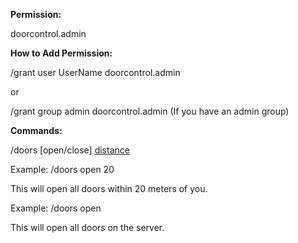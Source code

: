 **Permission:**

doorcontrol.admin

**How to Add Permission:**

/grant user UserName doorcontrol.admin

or

/grant group admin doorcontrol.admin (If you have an admin group)

**Commands:**

/doors [open/close] [distance](optional)


Example: /doors open 20

This will open all doors within 20 meters of you.


Example: /doors open

This will open all doors on the server.